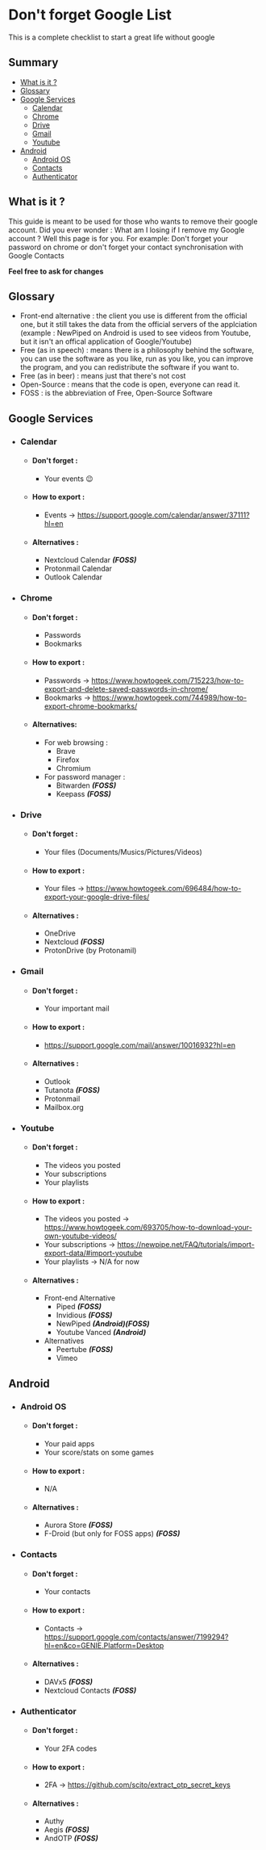 # Don't forget Google List
This is a complete checklist to start a great life without google

## Summary
  - [What is it ?](#what)
  - [Glossary](#glossary)
  - [Google Services](#services)
    - [Calendar](#calendar)
    - [Chrome](#chrome)
    - [Drive](#drive)
    - [Gmail](#gmail)
    - [Youtube](#youtube)
  - [Android](#android)
    - [Android OS](#android-os)
    - [Contacts](#contacts)
    - [Authenticator](#2fa)
## What is it ?<a name="what"></a>
This guide is meant to be used for those who wants to remove their google account. Did you ever wonder : What am I losing if I remove my Google account ? Well this page is for you.
For example: Don't forget your password on chrome or don't forget your contact synchronisation with Google Contacts

__Feel free to ask for changes__
## Glossary<a name="glossary"></a>
  - Front-end alternative : the client you use is different from the official one, but it still takes the data from the official servers of the applciation (example : NewPiped on Android is used to see videos from Youtube, but it isn't an offical application of Google/Youtube)
  - Free (as in speech) : means there is a philosophy behind the software, you can use the software as you like, run as you like, you can improve the program, and you can redistribute the software if you want to.
  - Free (as in beer) : means just that there's not cost
  - Open-Source : means that the code is open, everyone can read it.
  - FOSS : is the abbreviation of Free, Open-Source Software
## Google Services<a name="services"></a>
- ### Calendar<a name="calendar"></a>
  - #### Don't forget : 
    - Your events :wink:
  - #### How to export : 
    - Events -> https://support.google.com/calendar/answer/37111?hl=en
  - #### Alternatives : 
    - Nextcloud Calendar ___(FOSS)___
    - Protonmail Calendar
    - Outlook Calendar
- ### Chrome<a name="chrome"></a>
  - #### Don't forget :
    - Passwords
    - Bookmarks
  - #### How to export : 
    - Passwords -> https://www.howtogeek.com/715223/how-to-export-and-delete-saved-passwords-in-chrome/
    - Bookmarks -> https://www.howtogeek.com/744989/how-to-export-chrome-bookmarks/
  - #### Alternatives:
      - For web browsing :
        - Brave
        - Firefox
        - Chromium
      - For password manager :
        - Bitwarden ___(FOSS)___
        - Keepass ___(FOSS)___
- ### Drive<a name="drive"></a>
    - #### Don't forget :
      - Your files (Documents/Musics/Pictures/Videos)
    - #### How to export :
      - Your files -> https://www.howtogeek.com/696484/how-to-export-your-google-drive-files/
    - #### Alternatives :
      - OneDrive
      - Nextcloud ___(FOSS)___
      - ProtonDrive (by Protonamil)
- ### Gmail<a name="gmail"></a>
    - #### Don't forget :
      - Your important mail
    - #### How to export :
      - https://support.google.com/mail/answer/10016932?hl=en
    - #### Alternatives :
      - Outlook
      - Tutanota ___(FOSS)___
      - Protonmail
      - Mailbox.org
- ### Youtube<a name="youtube"></a>
    - #### Don't forget :
      - The videos you posted
      - Your subscriptions
      - Your playlists
    - #### How to export :
      - The videos you posted -> https://www.howtogeek.com/693705/how-to-download-your-own-youtube-videos/
      - Your subscriptions -> https://newpipe.net/FAQ/tutorials/import-export-data/#import-youtube
      - Your playlists -> N/A for now
    - #### Alternatives :
      - Front-end Alternative
        - Piped ___(FOSS)___
        - Invidious ___(FOSS)___
        - NewPiped ___(Android)(FOSS)___
        - Youtube Vanced ___(Android)___
      - Alternatives
        - Peertube ___(FOSS)___
        - Vimeo
## Android<a name="android"></a>
- ### Android OS<a name="android-os"></a>
    - #### Don't forget :
      - Your paid apps
      - Your score/stats on some games
    - #### How to export :
      - N/A
    - #### Alternatives :
      - Aurora Store ___(FOSS)___
      - F-Droid (but only for FOSS apps) ___(FOSS)___
- ### Contacts<a name="contacts"></a>
    - #### Don't forget :
      - Your contacts
    - #### How to export :
      - Contacts -> https://support.google.com/contacts/answer/7199294?hl=en&co=GENIE.Platform=Desktop
    - #### Alternatives :
      - DAVx5 ___(FOSS)___
      - Nextcloud Contacts ___(FOSS)___
- ### Authenticator<a name="2fa"></a>
    - #### Don't forget :
      - Your 2FA codes
    - #### How to export :
      - 2FA -> https://github.com/scito/extract_otp_secret_keys
    - #### Alternatives :
      - Authy
      - Aegis ___(FOSS)___
      - AndOTP ___(FOSS)___
